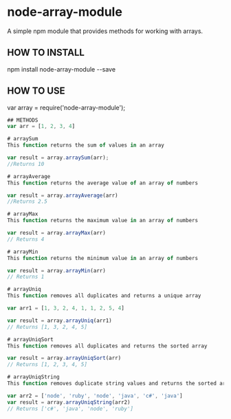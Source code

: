 
# node-array-module

A simple npm module that provides methods for working with arrays.

## HOW TO INSTALL

npm install node-array-module --save

## HOW TO USE

var array = require('node-array-module');

```javascript
## METHODS
var arr = [1, 2, 3, 4]

# arraySum
This function returns the sum of values in an array

var result = array.arraySum(arr);
//Returns 10

# arrayAverage
This function returns the average value of an array of numbers

var result = array.arrayAverage(arr)
//Returns 2.5

# arrayMax
This function returns the maximum value in an array of numbers

var result = array.arrayMax(arr)
// Returns 4

# arrayMin
This function returns the minimum value in an array of numbers

var result = array.arrayMin(arr)
// Returns 1

# arrayUniq
This function removes all duplicates and returns a unique array

var arr1 = [1, 3, 2, 4, 1, 1, 2, 5, 4]

var result = array.arrayUniq(arr1)
// Returns [1, 3, 2, 4, 5]

# arrayUniqSort
This function removes all duplicates and returns the sorted array

var result = array.arrayUniqSort(arr)
// Returns [1, 2, 3, 4, 5]

# arrayUniqString
This function removes duplicate string values and returns the sorted array

var arr2 = ['node', 'ruby', 'node', 'java', 'c#', 'java']
var result = array.arrayUniqString(arr2)
// Returns ['c#', 'java', 'node', 'ruby']





